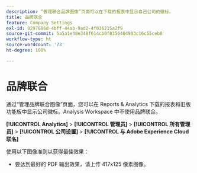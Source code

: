 ```yaml
---
description: “管理联合品牌图像”页面可以在下载的报表中显示自己公司的徽标。
title: 品牌联合
feature: Company Settings
exl-id: 0297086d-4bff-44ab-9ad2-4f036215a2f9
source-git-commit: 5a5a1e48e348f614cb0f0356404903c16c55ceb8
workflow-type: ht
source-wordcount: '73'
ht-degree: 100%

---
```


# 品牌联合

通过“管理品牌联合图像”页面，您可以在 Reports &amp; Analytics 下载的报表和旧版功能板中显示公司徽标。Analysis Workspace 中不使用品牌联合。

**[!UICONTROL Analytics]** > **[!UICONTROL 管理员]** > **[!UICONTROL 所有管理员]** > **[!UICONTROL 公司设置]** > **[!UICONTROL 与 Adobe Experience Cloud 联名]**

使用以下图像准则以获得最佳效果：

* 要达到最好的 PDF 输出效果，请上传 417x125 像素图像。
